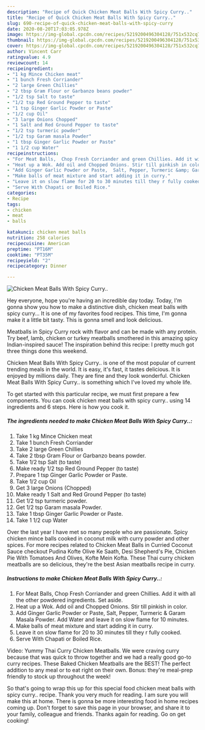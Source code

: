 ```yaml
---
description: "Recipe of Quick Chicken Meat Balls With Spicy Curry.."
title: "Recipe of Quick Chicken Meat Balls With Spicy Curry.."
slug: 690-recipe-of-quick-chicken-meat-balls-with-spicy-curry
date: 2020-08-20T17:03:05.978Z
image: https://img-global.cpcdn.com/recipes/5219200496304128/751x532cq70/chicken-meat-balls-with-spicy-curry-recipe-main-photo.jpg
thumbnail: https://img-global.cpcdn.com/recipes/5219200496304128/751x532cq70/chicken-meat-balls-with-spicy-curry-recipe-main-photo.jpg
cover: https://img-global.cpcdn.com/recipes/5219200496304128/751x532cq70/chicken-meat-balls-with-spicy-curry-recipe-main-photo.jpg
author: Vincent Carr
ratingvalue: 4.9
reviewcount: 14
recipeingredient:
- "1 kg Mince Chicken meat"
- "1 bunch Fresh Corriander"
- "2 large Green Chillies"
- "2 tbsp Gram Flour or Garbanzo beans powder"
- "1/2 tsp Salt to taste"
- "1/2 tsp Red Ground Pepper to taste"
- "1 tsp Ginger Garlic Powder or Paste"
- "1/2 cup Oil"
- "3 large Onions Chopped"
- "1 Salt and Red Ground Pepper to taste"
- "1/2 tsp turmeric powder"
- "1/2 tsp Garam masala Powder"
- "1 tbsp Ginger Garlic Powder or Paste"
- "1 1/2 cup Water"
recipeinstructions:
- "For Meat Balls,  Chop Fresh Corriander and green Chillies. Add it with all the other powdered ingredients. Set aside."
- "Heat up a Wok. Add oil and Chopped Onions. Stir till pinkish in color."
- "Add Ginger Garlic Powder or Paste,  Salt, Pepper, Turmeric &amp; Garam Masala Powder. Add Water and leave it on slow flame for 10 minutes."
- "Make balls of meat mixture and start adding it in curry."
- "Leave it on slow flame for 20 to 30 minutes till they r fully cooked."
- "Serve With Chapati or Boiled Rice."
categories:
- Recipe
tags:
- chicken
- meat
- balls

katakunci: chicken meat balls 
nutrition: 258 calories
recipecuisine: American
preptime: "PT16M"
cooktime: "PT35M"
recipeyield: "2"
recipecategory: Dinner

---
```



![Chicken Meat Balls With Spicy Curry..](https://img-global.cpcdn.com/recipes/5219200496304128/751x532cq70/chicken-meat-balls-with-spicy-curry-recipe-main-photo.jpg)

Hey everyone, hope you're having an incredible day today. Today, I'm gonna show you how to make a distinctive dish, chicken meat balls with spicy curry... It is one of my favorites food recipes. This time, I'm gonna make it a little bit tasty. This is gonna smell and look delicious.

Meatballs in Spicy Curry rock with flavor and can be made with any protein. Try beef, lamb, chicken or turkey meatballs smothered in this amazing spicy Indian-inspired sauce! The inspiration behind this recipe: I pretty much got three things done this weekend.

Chicken Meat Balls With Spicy Curry.. is one of the most popular of current trending meals in the world. It is easy, it's fast, it tastes delicious. It is enjoyed by millions daily. They are fine and they look wonderful. Chicken Meat Balls With Spicy Curry.. is something which I've loved my whole life.


To get started with this particular recipe, we must first prepare a few components. You can cook chicken meat balls with spicy curry.. using 14 ingredients and 6 steps. Here is how you cook it.

<!--inarticleads1-->

##### The ingredients needed to make Chicken Meat Balls With Spicy Curry..:

1. Take 1 kg Mince Chicken meat
1. Take 1 bunch Fresh Corriander
1. Take 2 large Green Chillies
1. Take 2 tbsp Gram Flour or Garbanzo beans powder.
1. Take 1/2 tsp Salt (to taste)
1. Make ready 1/2 tsp Red Ground Pepper (to taste)
1. Prepare 1 tsp Ginger Garlic Powder or Paste.
1. Take 1/2 cup Oil
1. Get 3 large Onions (Chopped)
1. Make ready 1 Salt and Red Ground Pepper (to taste)
1. Get 1/2 tsp turmeric powder.
1. Get 1/2 tsp Garam masala Powder.
1. Take 1 tbsp Ginger Garlic Powder or Paste.
1. Take 1 1/2 cup Water


Over the last year I have met so many people who are passionate. Spicy chicken mince balls cooked in coconut milk with curry powder and other spices. For more recipes related to Chicken Meat Balls in Curried Coconut Sauce checkout Pudina Kofte Olive Ke Saath, Desi Shepherd&#39;s Pie, Chicken Pie With Tomatoes And Olives, Kofte Mein Kofta. These Thai curry chicken meatballs are so delicious, they&#39;re the best Asian meatballs recipe in curry. 

<!--inarticleads2-->

##### Instructions to make Chicken Meat Balls With Spicy Curry..:

1. For Meat Balls,  Chop Fresh Corriander and green Chillies. Add it with all the other powdered ingredients. Set aside.
1. Heat up a Wok. Add oil and Chopped Onions. Stir till pinkish in color.
1. Add Ginger Garlic Powder or Paste,  Salt, Pepper, Turmeric &amp; Garam Masala Powder. Add Water and leave it on slow flame for 10 minutes.
1. Make balls of meat mixture and start adding it in curry.
1. Leave it on slow flame for 20 to 30 minutes till they r fully cooked.
1. Serve With Chapati or Boiled Rice.


Video: Yummy Thai Curry Chicken Meatballs. We were craving curry because that was quick to throw together and we had a really good go-to curry recipes. These Baked Chicken Meatballs are the BEST! The perfect addition to any meal or to eat right on their own. Bonus: they&#39;re meal-prep friendly to stock up throughout the week! 

So that's going to wrap this up for this special food chicken meat balls with spicy curry.. recipe. Thank you very much for reading. I am sure you will make this at home. There is gonna be more interesting food in home recipes coming up. Don't forget to save this page in your browser, and share it to your family, colleague and friends. Thanks again for reading. Go on get cooking!
